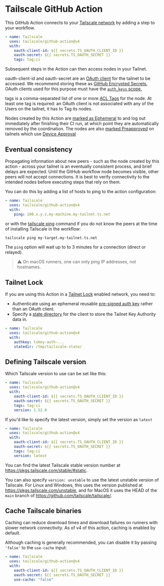 # Tailscale GitHub Action

This GitHub Action connects to your [Tailscale network](https://tailscale.com)
by adding a step to your workflow.

```yaml
- name: Tailscale
  uses: tailscale/github-action@v4
  with:
    oauth-client-id: ${{ secrets.TS_OAUTH_CLIENT_ID }}
    oauth-secret: ${{ secrets.TS_OAUTH_SECRET }}
    tags: tag:ci
```

Subsequent steps in the Action can then access nodes in your Tailnet.

oauth-client-id and oauth-secret are an [OAuth client](https://tailscale.com/s/oauth-clients/)
for the tailnet to be accessed. We recommend storing these as
[GitHub Encrypted Secrets.](https://docs.github.com/en/actions/security-guides/encrypted-secrets)
OAuth clients used for this purpose must have the
[`auth_keys` scope.](https://tailscale.com/kb/1215/oauth-clients#scopes)

tags is a comma-separated list of one or more [ACL Tags](https://tailscale.com/kb/1068/acl-tags/)
for the node. At least one tag is required: an OAuth client is not associated
with any of the Users on the tailnet, it has to Tag its nodes.

Nodes created by this Action are [marked as Ephemeral](https://tailscale.com/s/ephemeral-nodes) to
and log out immediately after finishing their CI run, at which point they are automatically removed
by the coordination. The nodes are also [marked Preapproved](https://tailscale.com/kb/1085/auth-keys/)
on tailnets which use [Device Approval](https://tailscale.com/kb/1099/device-approval/)

## Eventual consistency

Propagating information about new peers - such as the node created by this action - across your tailnet
is an eventually consistent process, and brief delays are expected. Until the GitHub workflow node
becomes visible, other peers will not accept connections. It is best to verify connectivity to the
intended nodes before executing steps that rely on them.

You can do this by adding a list of hosts to ping to the action configuration:

```yaml
- name: Tailscale
  uses: tailscale/github-action@v4
  with:
    ping: 100.x.y.z,my-machine.my-tailnet.ts.net
```

or with the [tailscale ping](https://tailscale.com/kb/1080/cli#ping) command if you do not know the peers at the time of installing Tailscale in the workflow:

```bash
tailscale ping my-target.my-tailnet.ts.net
```

The `ping` option will wait up to to 3 minutes for a connection (direct or relayed).

> ⚠️ On macOS runners, one can only ping IP addresses, not hostnames.

## Tailnet Lock

If you are using this Action in a [Tailnet
Lock](https://tailscale.com/kb/1226/tailnet-lock) enabled network, you need to:

- Authenticate using an ephemeral reusable [pre-signed auth key](https://tailscale.com/kb/1226/tailnet-lock#add-a-node-using-a-pre-signed-auth-key)
  rather than an OAuth client.
- Specify a [state directory](https://tailscale.com/kb/1278/tailscaled#flags-to-tailscaled) for the
  client to store the Tailnet Key Authority data in.

```yaml
- name: Tailscale
  uses: tailscale/github-action@v4
  with:
    authkey: tskey-auth-...
    statedir: /tmp/tailscale-state/
```

## Defining Tailscale version

Which Tailscale version to use can be set like this:

```yaml
- name: Tailscale
  uses: tailscale/github-action@v4
  with:
    oauth-client-id: ${{ secrets.TS_OAUTH_CLIENT_ID }}
    oauth-secret: ${{ secrets.TS_OAUTH_SECRET }}
    tags: tag:ci
    version: 1.52.0
```

If you'd like to specify the latest version, simply set the version as `latest`

```yaml
- name: Tailscale
  uses: tailscale/github-action@v4
  with:
    oauth-client-id: ${{ secrets.TS_OAUTH_CLIENT_ID }}
    oauth-secret: ${{ secrets.TS_OAUTH_SECRET }}
    tags: tag:ci
    version: latest
```

You can find the latest Tailscale stable version number at
https://pkgs.tailscale.com/stable/#static.

You can also specify `version: unstable` to use the latest unstable version of Tailscale.
For Linux and Windows, this uses the version published at https://pkgs.tailscale.com/unstable,
and for MacOS it uses the HEAD of the `main` branch of https://github.com/tailscale/tailscale/.

## Cache Tailscale binaries

Caching can reduce download times and download failures on runners with slower network connectivity.
As of v4 of this action, caching is enabled by default.

Although caching is generally recommended, you can disable it by passing `'false'` to the `use-cache` input:

```yaml
- name: Tailscale
  uses: tailscale/github-action@v4
  with:
    oauth-client-id: ${{ secrets.TS_OAUTH_CLIENT_ID }}
    oauth-secret: ${{ secrets.TS_OAUTH_SECRET }}
    use-cache: "false"
```
